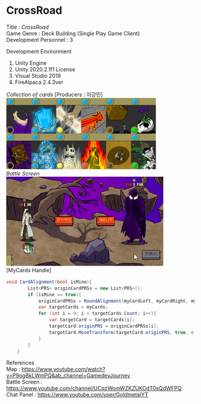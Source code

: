 # CrossRoad

Title : 
_CrossRoad_    
Game Genre : Deck Building (Single Play Game Client)   
Development Personnel : 3    

Development Environment  
1. Unity Engine  
2. Unity 2020.2.1f1 License  
3. Visual Studio 2019
4. FireAlpaca 2.4.3ver 
      

*Collection of cards* [Producers : 이강민]  
![CardCollection](https://github.com/Q-holi/CrossRoad/blob/master/img/Collection%20of%20cards.png)  
*Battle Screen*
![Combat Screen](https://github.com/Q-holi/CrossRoad/blob/master/img/BattleStart.gif)  
[MyCards Handle]
```C#
void CardAlignment(bool isMine){
        List<PRS> originCardPRSs = new List<PRS>();
        if (isMine == true){
            originCardPRSs = RoundAlignment(myCardLeft, myCardRight, myCards.Count, 0.5f, Vector3.one * 1.9f);
            var targetCards = myCards;
            for (int i = 0; i < targetCards.Count; i++){
                var targetCard = targetCards[i];
                targetCard.originPRS = originCardPRSs[i];
                targetCard.MoveTransform(targetCard.originPRS, true, 0.7f);
            }
        }
    }
```

  
References  
Map : <https://www.youtube.com/watch?v=P9ogBkLWmPQ&ab_channel=GamedevJourney>  
Battle Screen : <https://www.youtube.com/channel/UCqzWomWZKZUKOdT0sQdWFPQ>  
Chat Panel : <https://www.youtube.com/user/GoldmetalYT>  
